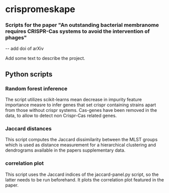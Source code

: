 # crispromeskape

### Scripts for the paper "An outstanding bacterial membranome requires CRISPR-Cas systems to avoid the intervention of phages"

-- add doi of arXiv

Add some text to describe the project. 


## Python scripts
### Random forest inference
The script utilizes scikit-learns mean decrease in impurity feature importance measre to infer genes that set crispr containing strains apart from those without crispr systems. Cas-genes have been removed in the data, to allow to detect non Crispr-Cas related genes. 
### Jaccard distances
This script computes the Jaccard dissimilarity between the MLST groups which is used as distance measurement for a hierarchical clustering and dendrograms available in the papers supplementary data.
### correlation plot
This script uses the Jaccard indices of the jaccard-panel.py script, so the latter needs to be run beforehand. It plots the correlation plot featured in the paper. 
